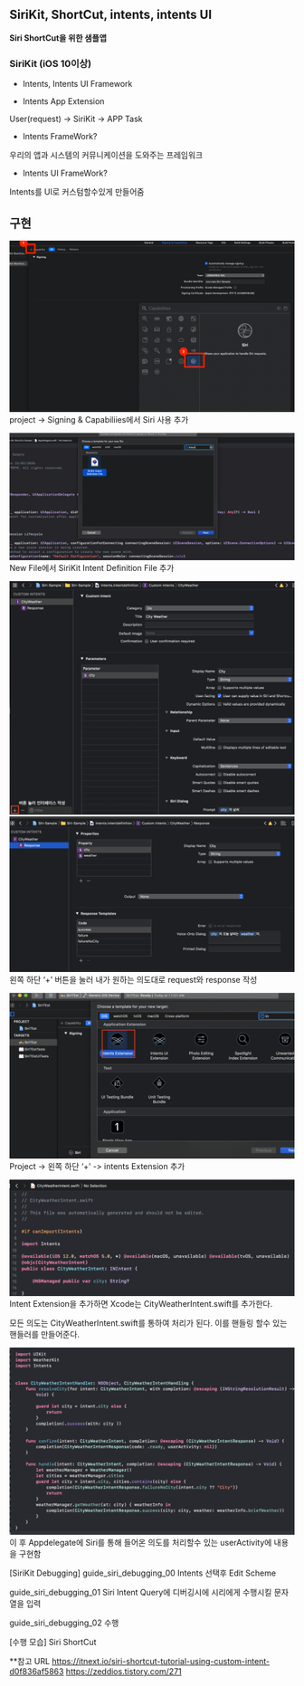 ## SiriKit, ShortCut, intents, intents UI
**Siri ShortCut을 위한 샘플앱** 

### SiriKit (iOS 10이상)
- Intents, Intents UI Framework

- Intents App Extension

User(request) -> SiriKit -> APP Task

- Intents FrameWork? 

우리의 앱과 시스템의 커뮤니케이션을 도와주는 프레임워크

- Intents UI FrameWork?

Intents를 UI로 커스텀할수있게 만들어줌


## 구현
![이미지](./image/intents/guide_siri_project_00.png)
project -> Signing & Capabiliies에서
Siri 사용 추가

![이미지](./image/intents/guide_siri_project_01.png)
New File에서 SiriKit Intent Definition File 추가


![이미지](./image/intents/guide_siri_project_02.png)
![이미지](./image/intents/guide_siri_project_03.png)
왼쪽 하단 ‘+’ 버튼을 눌러
내가 원하는 의도대로 request와 response 작성

![이미지](./image/intents/guide_siri_project_04.png)
Project -> 왼쪽 하단 ‘+’ -> intents Extension 추가

![이미지](./image/intents/guide_siri_project_05.png)
Intent Extension을 추가하면
Xcode는 CityWeatherIntent.swift를 추가한다.

모든 의도는 CityWeatherIntent.swift를 통하여 처리가 된다.
이를 핸들링 할수 있는 핸들러를 만들어준다.

![이미지](./image/intents/guide_siri_project_06.png) 
이 후 Appdelegate에 Siri를 통해 들어온 의도를 처리할수 있는
userActivity에 내용을 구현함


[SiriKit Debugging]
guide_siri_debugging_00
Intents 선택후 Edit Scheme

guide_siri_debugging_01
Siri Intent Query에 디버깅시에 시리에게 수행시킬 문자열을 입력

guide_siri_debugging_02
수행


[수행 모습]
Siri ShortCut




**참고 URL
https://itnext.io/siri-shortcut-tutorial-using-custom-intent-d0f836af5863
https://zeddios.tistory.com/271

